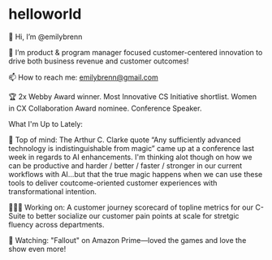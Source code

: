 # helloworld

👋 Hi, I’m @emilybrenn

🦄 I’m product & program manager focused customer-centered innovation to drive both business revenue and customer outcomes!

📫 How to reach me: emilybrenn@gmail.com

🏆 2x Webby Award winner. Most Innovative CS Initiative shortlist. Women in CX Collaboration Award nominee. Conference Speaker.



What I'm Up to Lately:

🎩 Top of mind: The Arthur C. Clarke quote “Any sufficiently advanced technology is indistinguishable from magic” came up at a conference last week in regards to AI enhancements. I'm thinking alot though on how we can be productive and harder / better / faster / stronger in our current workflows with AI…but that the true magic happens when we can use these tools to deliver coutcome-oriented customer experiences with transformational intention.
  
👩🏻‍💻 Working on: A customer journey scorecard of topline metrics for our C-Suite to better socialize our customer pain points at scale for stretgic fluency across departments.

🍿 Watching: "Fallout" on Amazon Prime—loved the games and love the show even more!
